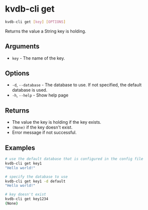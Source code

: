 # kvdb-cli get

```sh
kvdb-cli get [key] [OPTIONS]
```

Returns the value a String key is holding.

## Arguments

- `key` - The name of the key.

## Options

- `-d`, `--database` - The database to use. If not specified, the default database is used.
- `-h`, `--help` - Show help page

## Returns

- The value the key is holding if the key exists.
- `(None)` if the key doesn't exist.
- Error message if not successful.

## Examples

```sh
# use the default database that is configured in the config file
kvdb-cli get key1
"Hello world!"

# specify the database to use
kvdb-cli get key1 -d default
"Hello world!"

# key doesn't exist
kvdb-cli get key1234
(None)
```